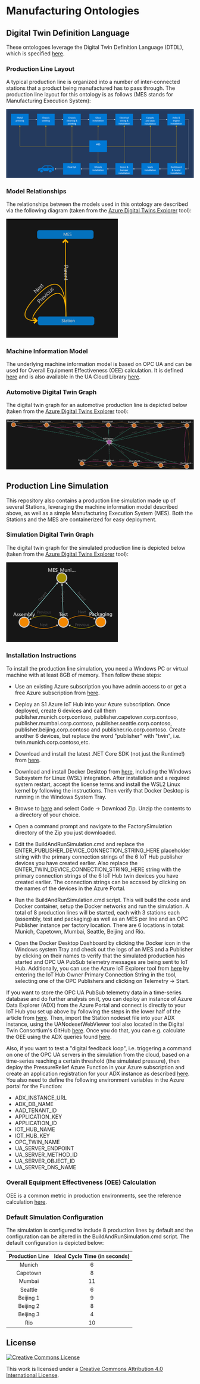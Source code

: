 # Manufacturing Ontologies

## Digital Twin Definition Language

These ontologoes leverage the Digital Twin Definition Language (DTDL), which is specified [here](https://github.com/Azure/opendigitaltwins-dtdl/blob/master/DTDL/v2/dtdlv2.md).

### Production Line Layout

A typical production line is organized into a number of inter-connected stations that a product being manufactured has to pass through. The production line layout for this ontology is as follows (MES stands for Manufacturing Execution System):

![Line](Docs/line.png)

### Model Relationships

The relationships between the models used in this ontology are described via the following diagram (taken from the [Azure Digital Twins Explorer](https://explorer.digitaltwins.azure.net/) tool):

<img src="Docs/modelrelationships.png" alt="relationships" width="300" />

### Machine Information Model

The underlying machine information model is based on OPC UA and can be used for Overall Equipment Effectiveness (OEE) calculation. It is defined [here](https://github.com/digitaltwinconsortium/ManufacturingDTDLOntologies/blob/main/FactorySimulation/Station/Station.NodeSet2.xml) and is also available in the UA Cloud Library [here](https://uacloudlibrary.opcfoundation.org/).

### Automotive Digital Twin Graph

The digital twin graph for an automotive production line is depicted below (taken from the [Azure Digital Twins Explorer](https://explorer.digitaltwins.azure.net/) tool):

![twingraph](Docs/twingraph.png)

## Production Line Simulation

This repository also contains a production line simulation made up of several Stations, leveraging the machine information model described above, as well as a simple Manufacturing Execution System (MES). Both the Stations and the MES are containerized for easy deployment.

### Simulation Digital Twin Graph

The digital twin graph for the simulated production line is depicted below (taken from the [Azure Digital Twins Explorer](https://explorer.digitaltwins.azure.net/) tool):

<img src="Docs/FactorySimulationTwin.png" alt="relationships" width="300" />

### Installation Instructions

To install the production line simulation, you need a Windows PC or virtual machine with at least 8GB of memory. Then follow these steps:

* Use an existing Azure subscription you have admin access to or get a free Azure subscription from [here](https://azure.microsoft.com/en-us/free).

* Deploy an S1 Azure IoT Hub into your Azure subscription. Once deployed, create 6 devices and call them publisher.munich.corp.contoso, publisher.capetown.corp.contoso, publisher.mumbai.corp.contoso, publisher.seattle.corp.contoso, publisher.beijing.corp.contoso and publisher.rio.corp.contoso. Create another 6 devices, but replace the word "publisher" with "twin", i.e. twin.munich.corp.contoso,etc.

* Download and install the latest .NET Core SDK (not just the Runtime!) from [here](https://dotnet.microsoft.com/en-us/download/dotnet).

* Download and install Docker Desktop from [here](https://www.docker.com/products/docker-desktop), including the Windows Subsystem for Linux (WSL) integration. After installation and a required system restart, accept the license terms and install the WSL2 Linux kernel by following the instructions. Then verify that Docker Desktop is running in the Windows System Tray.

* Browse to [here](https://github.com/digitaltwinconsortium/ManufacturingDTDLOntologies) and select Code -> Download Zip. Unzip the contents to a directory of your choice.

* Open a command prompt and navigate to the FactorySimulation directory of the Zip you just downloaded.

* Edit the BuildAndRunSimulation.cmd and replace the ENTER_PUBLISHER_DEVICE_CONNECTION_STRING_HERE placeholder string with the primary connection strings of the 6 IoT Hub publisher devices you have created earlier. Also replace the ENTER_TWIN_DEVICE_CONNECTION_STRING_HERE string with the primary connection strings of the 6 IoT Hub twin devices you have created earlier. The connection strings can be accssed by clicking on the names of the devices in the Azure Portal.

* Run the BuildAndRunSimulation.cmd script. This will build the code and Docker container, setup the Docker networks and run the simulation. A total of 8 production lines will be started, each with 3 stations each (assembly, test and packaging) as well as an MES per line and an OPC Publisher instance per factory location. There are 6 locations in total: Munich, Capetown, Mumbai, Seattle, Beijing and Rio.

* Open the Docker Desktop Dashboard by clicking the Docker icon in the Windows system Tray and check out the logs of an MES and a Publisher by clicking on their names to verify that the simulated production has started and OPC UA PubSub telemetry messages are being sent to IoT Hub. Additionally, you can use the Azure IoT Explorer tool from [here](https://github.com/Azure/azure-iot-explorer/releases) by entering the IoT Hub Owner Primary Connection String in the tool, selecting one of the OPC Publishers and clicking on Telemetry -> Start.

If you want to store the OPC UA PubSub telemetry data in a time-series database and do further analysis on it, you can deploy an instance of Azure Data Explorer (ADX) from the Azure Portal and connect is directly to your IoT Hub you set up above by following the steps in the lower half of the article from [here](https://www.linkedin.com/pulse/using-azure-data-explorer-opc-ua-erich-barnstedt/). Then, import the Station nodeset file into your ADX instance, using the UANodesetWebViewer tool also located in the Digital Twin Consortium's GitHub [here](https://github.com/digitaltwinconsortium/UANodesetWebViewer). Once you do that, you can e.g. calculate the OEE using the ADX queries found [here](https://github.com/digitaltwinconsortium/ManufacturingDTDLOntologies/tree/main/ADXQueries).

Also, if you want to test a "digital feedback loop", i.e. triggering a command on one of the OPC UA servers in the simulation from the cloud, based on a time-series reaching a certain threshold (the simulated pressure), then deploy the PressureRelief Azure Function in your Azure subscription and create an application registration for your ADX instance as described [here](https://docs.microsoft.com/en-us/azure/data-explorer/provision-azure-ad-app). You also need to define the following environment variables in the Azure portal for the Function:
* ADX_INSTANCE_URL
* ADX_DB_NAME
* AAD_TENANT_ID
* APPLICATION_KEY
* APPLICATION_ID
* IOT_HUB_NAME
* IOT_HUB_KEY
* OPC_TWIN_NAME
* UA_SERVER_ENDPOINT
* UA_SERVER_METHOD_ID
* UA_SERVER_OBJECT_ID
* UA_SERVER_DNS_NAME

### Overall Equipment Effectiveness (OEE) Calculation

OEE is a common metric in production environments, see the reference calculation [here](https://www.oee.com/calculating-oee).

### Default Simulation Configuration

The simulation is configured to include 8 production lines by default and the configuration can be altered in the BuildAndRunSimulation.cmd script. The default configuration is depicted below:

| Production Line | Ideal Cycle Time (in seconds) |
|:---------------:|:-----------------------------:|
| Munich | 6 |
| Capetown | 8 |
| Mumbai | 11 |
| Seattle |	6 |
| Beijing 1	| 9 |
| Beijing 2	| 8 |
| Beijing 3	| 4 |
| Rio |	10 |


## License

<a rel="license" href="http://creativecommons.org/licenses/by/4.0/"><img alt="Creative Commons License" style="border-width:0" src="https://i.creativecommons.org/l/by/4.0/88x31.png" /></a>

This work is licensed under a <a rel="license" href="http://creativecommons.org/licenses/by/4.0/">Creative Commons Attribution 4.0 International License</a>.
